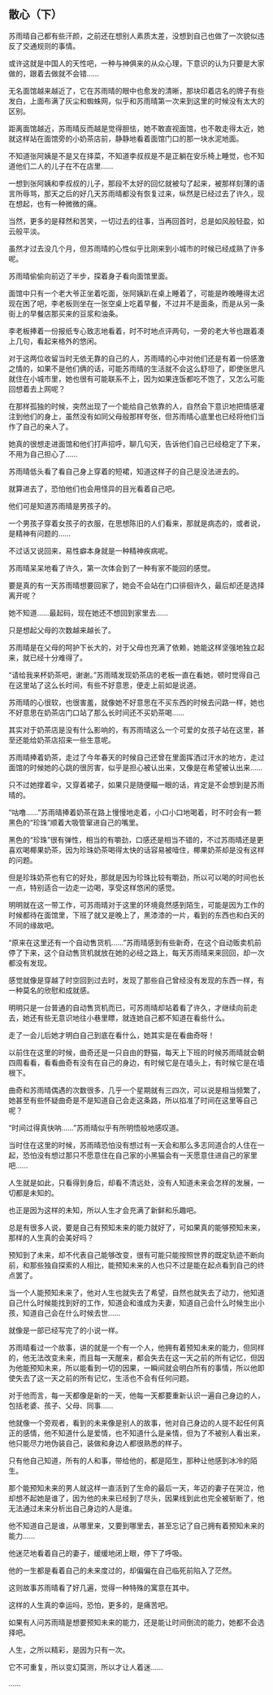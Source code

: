 ## 散心（下）

苏雨晴自己都有些汗颜，之前还在想别人素质太差，没想到自己也做了一次貌似违反了交通规则的事情。

或许这就是中国人的天性吧，一种与神俱来的从众心理，下意识的认为只要是大家做的，跟着去做就不会错……

无名面馆越来越近了，它在苏雨晴的眼中也愈发的清晰，那块印着店名的牌子有些发白，上面布满了灰尘和蜘蛛网，似乎和苏雨晴第一次来到这里的时候没有太大的区别。

距离面馆越近，苏雨晴反而越是觉得胆怯，她不敢直视面馆，也不敢走得太近，她就这样站在面馆旁的小奶茶店前，静静地看着面馆门口的那一块水泥地面。

不知道张阿姨是不是又在择菜，不知道李叔叔是不是正躺在安乐椅上睡觉，也不知道他们二人的儿子在不在店里……

一想到张阿姨和李叔叔的儿子，那段不太好的回忆就被勾了起来，被那样刻薄的语言所辱骂，那天之后的好几天苏雨晴都没有恢复过来，纵然是已经过去了许久，现在想起，也有一种微微的痛。

当然，更多的是释然和苦笑，一切过去的往事，当再回首时，总是如风般轻盈，如云般平淡。

虽然才过去没几个月，但苏雨晴的心性似乎比刚来到小城市的时候已经成熟了许多呢。

苏雨晴偷偷向前迈了半步，探着身子看向面馆里面。

面馆中只有一个老大爷正坐着吃面，张阿姨趴在桌上睡着了，可能是昨晚睡得太迟现在困了吧，李老板则坐在一张空桌上吃着早餐，不过并不是面条，而是从另一条街上的早餐店那买来的豆浆和油条。

李老板捧着一份报纸专心致志地看着，时不时地点评两句，一旁的老大爷也跟着凑上几句，看起来格外的悠闲。

对于这两位收留当时无依无靠的自己的人，苏雨晴的心中对他们还是有着一份感激之情的，如果不是他们俩的话，可能苏雨晴的生活就不会这么舒坦了，即使张思凡就住在小城市里，她也很有可能联系不上，因为如果连饭都吃不饱了，又怎么可能回想着去上网呢？

在那样孤独的时候，突然出现了一个能给自己依靠的人，自然会下意识地把情感灌注到他们的身上，虽然没有如同父母般那样夸张，但苏雨晴心底里也已经将他们当作了自己的亲人了。

她真的很想走进面馆和他们打声招呼，聊几句天，告诉他们自己已经稳定了下来，不用为自己担心了……

苏雨晴低头看了看自己身上穿着的短裙，知道这样子的自己是没法进去的。

就算进去了，恐怕他们也会用怪异的目光看着自己吧。

他们可是知道苏雨晴是男孩子的。

一个男孩子穿着女孩子的衣服，在思想陈旧的人们看来，那就是病态的，或者说，是精神有问题的……

不过话又说回来，易性癖本身就是一种精神疾病呢。

苏雨晴呆呆地看了许久，第一次体会到了一种有家不能回的感觉。

要是真的有一天苏雨晴想要回家了，她会不会站在门口徘徊许久，最后却还是选择离开呢？

她不知道……最起码，现在她还不想回到家里去……

只是想起父母的次数越来越长了。

苏雨晴是在父母的呵护下长大的，对于父母也充满了依赖，她能这样坚强地独立起来，就已经十分难得了。

“请给我来杯奶茶吧，谢谢。”苏雨晴发现奶茶店的老板一直在看她，顿时觉得自己在这里站了这么长时间，有些不好意思，便走上前如是说道。

苏雨晴的心很软，也很害羞，就像她不好意思在不买东西的时候去问路一样，她也不好意思在奶茶店门口站了那么长时间还不买奶茶喝……

其实对于奶茶店是没有什么影响的，有苏雨晴这么一个可爱的女孩子站在这里，甚至还能给奶茶店招来一些生意呢。

苏雨晴捧着奶茶，走过了今年春天的时候自己还曾在里面挥洒过汗水的地方，走过面馆的时候她的心跳的很厉害，似乎是担心被认出来，又像是在希望被认出来……

只不过她撑着伞，又穿着裙子，如果只是随便瞄一眼的话，肯定是不会想到是苏雨晴的。

“咕噜……”苏雨晴捧着奶茶在路上慢慢地走着，小口小口地喝着，时不时会有一颗黑色的“珍珠”顺着大吸管窜进自己的嘴里。

黑色的“珍珠”很有弹性，相当的有嚼劲，口感还是相当不错的，不过苏雨晴还是更喜欢喝椰果奶茶，因为珍珠奶茶喝得太快的话容易被噎住，椰果奶茶却是没有这样的问题。

但是珍珠奶茶也有它的好处，那就是因为珍珠比较有嚼劲，所以可以喝的时间也长一点，特别适合一边走一边喝，享受这样悠闲的感觉。

明明就在这一带工作，可苏雨晴对于这里的环境竟然感到陌生，可能是因为工作的时候都待在面馆里，下班了就又是晚上了，黑漆漆的一片，看到的东西也和白天的不同的缘故吧。

“原来在这里还有一个自动售货机……”苏雨晴感到有些新奇，在这个自动贩卖机前停了下来，这个自动售货机就放在她的必经之路上，每天苏雨晴来来回回，却一次都没有发现。

感觉就像是穿越了时空回到过去时，发现了那些自己曾经没有发现的东西一样，有一种莫名的欣慰和成就感。

明明只是一台普通的自动售货机而已，可苏雨晴却站着看了许久，才继续向前走去，她还有些无意识地往小巷里瞟，就连她自己都不知道在看些什么。

走了一会儿后她才明白自己到底在看什么，她其实是在看曲奇呀！

以前住在这里的时候，曲奇还是一只自由的野猫，每天上下班的时候苏雨晴就会朝四周看看，看看曲奇有没有在自己的身边，有时候它是在墙头上，有时候它是在墙根下。

曲奇和苏雨晴偶遇的次数很多，几乎一个星期就有三四次，可以说是相当频繁了，她甚至有些怀疑曲奇是不是知道自己会走这条路，所以掐准了时间在这里等自己呢？

“时间过得真快呐……”苏雨晴似乎有所明悟般地感叹道。

当时住在这里的时候，苏雨晴恐怕没有想过有一天会和那么多志同道合的人住在一起，恐怕没有想过那只不愿意住在自己家的小黑猫会有一天愿意住进自己的家里吧……

人生就是如此，只看得到身后，却看不清远处，没有人知道未来会怎样的发展，一切都是未知的。

也正是因为这样的未知，所以人生才会充满了新鲜和乐趣吧。

总是有很多人说，要是自己有预知未来的能力就好了，可如果真的能够预知未来，那样的人生真的会美好吗？

预知到了未来，却不代表自己能够改变，很有可能只能按照世界的既定轨迹不断向前，和那些独自探索的人相比，能预知未来的人也只不过是能在起点看到自己的终点罢了。

当一个人能预知未来了，他对人生也就失去了希望，自然也就失去了动力，他知道自己什么时候能找到好的工作，知道会和谁成为夫妻，知道自己会什么时候生出小孩，知道自己会在什么时候去世……

就像是一部已经写完了的小说一样。

苏雨晴看过一个故事，讲的就是一个有一个人，他拥有着预知未来的能力，但同样的，他无法改变未来，而且每一天醒来，都会失去在这一天之前的所有记忆，但因为他能预知未来，所以能看到一切的因果，一瞬间就会明白所有的事情，所以他即使失去了这一天之前的所有记忆，生活也不会有任何问题。

对于他而言，每一天都像是新的一天，他每一天都要重新认识一遍自己身边的人，包括老婆、孩子、父母、同事……

他就像一个旁观者，看到的未来像是别人的故事，他对自己身边的人提不起任何真正的感情，他不知道什么是爱情，也不知道什么是亲情，但为了不被别人看出来，他只能尽力地伪装自己，装做和身边人都很熟悉的样子。

只有他自己知道，所有的人和事，带给他的，都是陌生，那种让他感到冰冷的陌生。

那个能预知未来的男人就这样一直活到了生命的最后一天，年迈的妻子在哭泣，他却想不起她是谁了，因为他的未来已经到了尽头，因果线到此也完全被斩断了，他无法通过未来分析出自己身边的人是谁。

他不知道自己是谁，从哪里来，又要到哪里去，甚至忘记了自己拥有着预知未来的能力……

他迷茫地看着自己的妻子，缓缓地闭上眼，停下了呼吸。

他的一生都是看着自己的未来度过的，却偏偏在自己临死前陷入了茫然。

这则故事苏雨晴看了好几遍，觉得一种特殊的寓意在其中。

这样的人生真的幸运吗，恐怕，更多的，是痛苦吧。

如果有人问苏雨晴是想要预知未来的能力，还是能让时间倒流的能力，她都不会选择吧。

人生，之所以精彩，是因为只有一次。

它不可重复，所以变幻莫测，所以才让人着迷……

……
